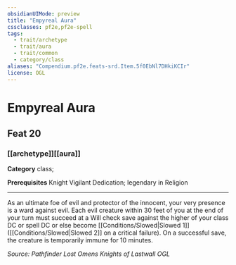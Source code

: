 ```yaml
---
obsidianUIMode: preview
title: "Empyreal Aura"
cssclasses: pf2e,pf2e-spell
tags:
  - trait/archetype
  - trait/aura
  - trait/common
  - category/class
aliases: "Compendium.pf2e.feats-srd.Item.5f0EbNl7DHkiKCIr"
license: OGL
---
```

# Empyreal Aura
## Feat 20
### [[archetype]][[aura]]

**Category** class; 



**Prerequisites** Knight Vigilant Dedication; legendary in Religion
* * *
As an ultimate foe of evil and protector of the innocent, your very presence is a ward against evil. Each evil creature within 30 feet of you at the end of your turn must succeed at a Will check save against the higher of your class DC or spell DC or else become [[Conditions/Slowed|Slowed 1]] ([[Conditions/Slowed|Slowed 2]] on a critical failure). On a successful save, the creature is temporarily immune for 10 minutes.

*Source: Pathfinder Lost Omens Knights of Lastwall*
*OGL*